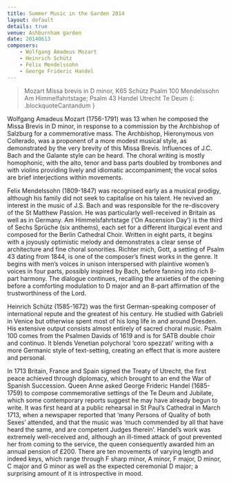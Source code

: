 ```yaml
---
title: Summer Music in the Garden 2014
layout: default
details: true
venue: Ashburnham garden
date: 20140613
composers:
    - Wolfgang Amadeus Mozart
    - Heinrich Schütz
    - Felix Mendelssohn
    - George Frideric Handel
---
```

> Mozart Missa brevis in D minor, K65
> Schütz Psalm 100
> Mendelssohn Am Himmelfahrtstage; Psalm 43
> Handel Utrecht Te Deum
{: .blockquoteCantandum }

Wolfgang Amadeus Mozart (1756-1791) was 13 when he composed the Missa Brevis in D minor, in response to a commission by the Archbishop of Salzburg for a commemorative mass.  The Archbishop, Hieronymous von Collerado, was a proponent of a more modest musical style, as demonstrated by the very brevity of this Missa Brevis.  Influences of J.C. Bach and the Galante style can be heard.  The choral writing is mostly homophonic, with the alto, tenor and bass parts doubled by trombones and with violins providing lively and idiomatic accompaniment; the vocal solos are brief interjections within movements.

Felix Mendelssohn (1809-1847) was recognised early as a musical prodigy, although his family did not seek to capitalise on his talent.  He revived an interest in the music of J.S. Bach and was responsible for the re-discovery of the St Matthew Passion. He was particularly well-received in Britain as well as in Germany.  Am Himmelsfahrtstage (‘On Ascension Day’) is the third of Sechs Sprüche (six anthems), each set for a different liturgical event and composed for the Berlin Cathedral Choir.  Written in eight parts, it begins with a joyously optimistic melody and demonstrates a clear sense of architecture and fine choral sonorities.  Richter mich, Gott, a setting of Psalm 43 dating from 1844, is one of the composer’s finest works in the genre. It begins with men’s voices in unison interspersed with plaintive women’s voices in four parts, possibly inspired by Bach, before fanning into rich 8-part harmony.  The dialogue continues, recalling the anxieties of the opening before a comforting modulation to D major and an 8-part affirmation of the trustworthiness of the Lord.

Heinrich Schütz (1585-1672) was the first German-speaking composer of international repute and the greatest of his century.  He studied with Gabrieli in Venice but otherwise spent most of his long life in and around Dresden.   His extensive output consists almost entirely of sacred choral music.  Psalm 100 comes from the Psalmen Davids of 1619 and is for SATB double choir and continuo.  It blends Venetian polychoral ‘coro spezzati’ writing with a more Germanic style of text-setting, creating an effect that is more austere and personal.

In 1713 Britain, France and Spain signed the Treaty of Utrecht, the first peace achieved through diplomacy, which brought to an end the War of Spanish Succession.  Queen Anne asked George Frideric Handel (1685-1759) to compose commemorative settings of the Te Deum and Jubilate, which some contemporary reports suggest he may have already begun to write. It was first heard at a public rehearsal in St Paul’s Cathedral in March 1713, when a newspaper reported that ‘many Persons of Quality of both Sexes’ attended, and that the music was ‘much commended by all that have heard the same, and are competent Judges therein’.  Handel’s work was extremely well-received and, although an ill-timed attack of gout prevented her from coming to the service, the queen consequently awarded him an annual pension of £200.  There are ten movements of varying length and indeed keys, which range through F sharp minor, A minor, F major, D minor, C major and G minor as well as the expected ceremonial D major; a surprising amount of it is introspective in mood.